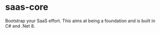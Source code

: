 # saas-core
Bootstrap your SaaS effort. This aims at being a foundation and is built in C# and .Net 8.
